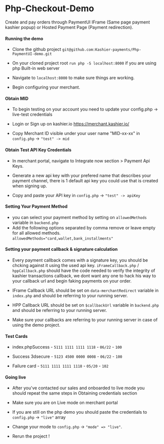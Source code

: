 # Php-Checkout-Demo

Create and pay orders through PaymentUI IFrame (Same page payment kashier popup) or Hosted Payment Page (Payment redirection).

#### Running the demo

- Clone the github project `git@github.com:Kashier-payments/Php-PaymentUI-demo.git`

- On your cloned project root `run php -S localhost:8000` if you are using php Built-in web server

- Navigate to `localhost:8000` to make sure things are working.

- Begin configuring your merchant.

#### Obtain MID

- To begin testing on your account you need to update your config.php -> live-test credentials

- Login or Sign up on kashier.io https://merchant.kashier.io/

- Copy Merchant ID visible under your user name "MID-xx-xx" in `config.php` -> `"test" -> mid`


#### Obtain Test API Key Credentials

- In merchant portal, navigate to Integrate now section > Payment Api Keys.

- Generate a new api key with your prefered name that describes your payment channel, there is 1 default api key you could use that is created when signing up.

- Copy and paste your API key in `config.php` -> `"test" -> apiKey `


#### Setting Your Payment Method  

- you can select your payment method by setting on `allowedMethods` variable in `backend.php` 
- Add the following options separated by comma remove or leave empty for all allowed methods. `allowedMethods="card,wallet,bank_installments"`

#### Setting your payment callback & signature calculation

- Every payment callback comes with a signature key, you should be chcking against it using the used api key. `iFrameCallback.php` / `hppCallback.php` should have the code needed to verify the integrity of kashier transactions callback, we dont want any one to hack his way to your callback url and begin faking payments on your order.

- IFrame Callback URL should be set on `data-merchantRedirect` variable in `index.php` and should be referring to your running server.

- HPP Callback URL should be set on `$callbackUrl` variable in `backend.php` and should be referring to your running server.

- Make sure your callbacks are referring to your running server in case of using the demo project. 


#### Test Cards

- index.phpSuccess - `5111 1111 1111 1118` - `06/22` - `100`

- Success 3dsecure - `5123 4500 0000 0008` - `06/22` - `100`

- Failure card - `5111 1111 1111 1118` - `05/20` - `102`


#### Going live

- After you've contacted our sales and onboarded to live mode you should repeat the same steps in Obtaining credentials section 

- Make sure you are on Live mode on merchant portal 

- If you are still on the php demo you should paste the credentials to `config.php` -> `"live"` array

- Change your mode to `config.php` -> `"mode" => "live"`.

- Rerun the project !



